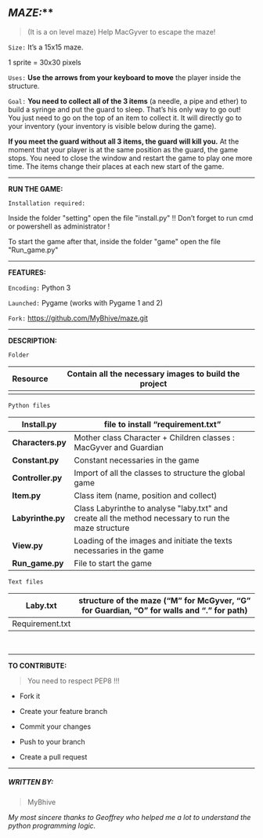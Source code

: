 ## ***[]()MAZE:*****

> (It is a on level maze)
> Help MacGyver to escape the maze!

`Size:`
It’s a 15x15 maze.

1 sprite = 30x30 pixels

`Uses:`
**Use the arrows from your keyboard to move** the player inside the structure.

`Goal:`
**You need to collect all of the 3 items** (a needle, a pipe and ether) to build a syringe and put the guard to sleep. That’s his only way to go out! 
You just need to go on the top of an item to collect it. It will directly go to your inventory (your inventory is visible below during the game).

**If you meet the guard without all 3 items, the guard will kill you.** 
At the moment that your player is at the same position as the guard, the game stops. You need to close the window and restart the game to play one more time.
The items change their places at each new start of the game.

---------------------------------------------------------------------------------------------
[]()**RUN THE GAME:**

`Installation required:`

Inside the folder "setting" open the file "install.py"
!! Don’t forget to run cmd or powershell as administrator !

To start the game after that, inside the folder "game" open the file "Run_game.py"

----------------------------------------------------------------------------------------------
[]()**FEATURES:**

`Encoding:`
Python 3

`Launched:`
Pygame
(works with Pygame 1 and 2)

`Fork:`
https://github.com/MyBhive/maze.git

-----------------------------------------------------------------------------------------------
[]()**DESCRIPTION:**

`Folder`

| Resource | Contain all the necessary images to build the project |
| -------- | ----------------------------------------------------- |
|          |                                                       |

`Python files`

| **Install.py**    | file to install “requirement.txt”                            |
| ----------------- | ------------------------------------------------------------ |
| **Characters.py** | Mother class Character  + Children classes : MacGyver and Guardian |
| **Constant.py**   | Constant necessaries in the game                             |
| **Controller.py** | Import of all the classes to structure the global game       |
| **Item.py**       | Class item (name, position and collect)                      |
| **Labyrinthe.py** | Class Labyrinthe to analyse "laby.txt" and create all the method necessary to run the maze structure |
| **View.py**       | Loading of the images and initiate the texts necessaries in the game |
| **Run_game.py**   | File to start the game                                       |

`Text files`

| Laby.txt        | structure of the maze (“M” for McGyver, “G” for Guardian, “O” for walls and “.” for path) |
| --------------- | ------------------------------------------------------------ |
| Requirement.txt |                                                              |

​	



----------------------------------------------------------------------------------------------
[]()**TO CONTRIBUTE:** 

> You need to respect PEP8 !!!  

- Fork it 

- Create your feature branch

-  Commit your changes

- Push to your branch 

- Create a pull request

-----------------------------------------------------------------------------------------------
##### []()**WRITTEN BY:**

> MyBhive 
>

*My most sincere thanks to Geoffrey who helped me a lot to understand the python programming logic.*